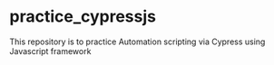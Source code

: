 # practice_cypressjs
This repository is to practice Automation scripting via Cypress using Javascript framework
